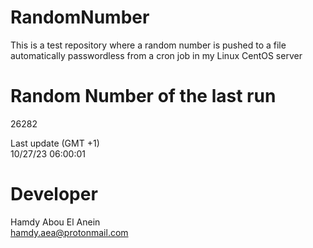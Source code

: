 # RandomNumber    
This is a test repository where a random number is pushed to a file automatically passwordless from a cron job in my Linux CentOS server    
# Random Number of the last run   
26282
      
Last update (GMT +1)    
10/27/23 06:00:01
# Developer    
Hamdy Abou El Anein   
hamdy.aea@protonmail.com
